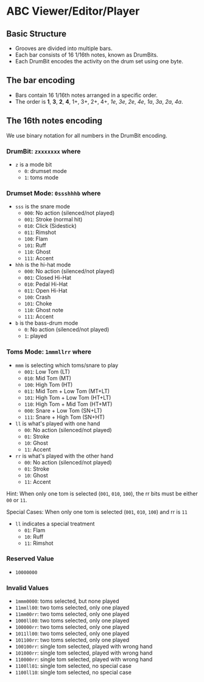 # ABC Viewer/Editor/Player

## Basic Structure

* Grooves are divided into multiple bars.
* Each bar consists of 16 1/16th notes, known as DrumBits.
* Each DrumBit encodes the activity on the drum set using one byte.

## The bar encoding

* Bars contain 16 1/16th notes arranged in a specific order.
* The order is **1**, **3**, **2**, **4**, 1+, 3+, 2+, 4+, *1e*, *3e*, *2e*, *4e*, *1a*, *3a*, *2a*, *4a*.

## The 16th notes encoding

We use binary notation for all numbers in the DrumBit encoding.

### DrumBit: `zxxxxxxx` where
- `z` is a mode bit
  - `0`: drumset mode
  - `1`: toms mode

### Drumset Mode: `0ssshhhb` where
- `sss` is the snare mode
  - `000`: No action (silenced/not played)
  - `001`: Stroke (normal hit)
  - `010`: Click (Sidestick)
  - `011`: Rimshot
  - `100`: Flam
  - `101`: Ruff
  - `110`: Ghost
  - `111`: Accent
- `hhh` is the hi-hat mode
  - `000`: No action (silenced/not played)
  - `001`: Closed Hi-Hat
  - `010`: Pedal Hi-Hat
  - `011`: Open Hi-Hat
  - `100`: Crash
  - `101`: Choke
  - `110`: Ghost note
  - `111`: Accent
- `b` is the bass-drum mode
  - `0`: No action (silenced/not played)
  - `1`: played

### Toms Mode: `1mmmllrr` where
- `mmm` is selecting which toms/snare to play
  - `001`: Low Tom (LT)
  - `010`: Mid Tom (MT)
  - `100`: High Tom (HT)
  - `011`: Mid Tom + Low Tom (MT+LT)
  - `101`: High Tom + Low Tom (HT+LT)
  - `110`: High Tom + Mid Tom (HT+MT)
  - `000`: Snare + Low Tom (SN+LT)
  - `111`: Snare + High Tom (SN+HT)
- `ll` is what's played with one hand
  - `00`: No action (silenced/not played)
  - `01`: Stroke
  - `10`: Ghost
  - `11`: Accent
- `rr` is what's played with the other hand
  - `00`: No action (silenced/not played)
  - `01`: Stroke
  - `10`: Ghost
  - `11`: Accent

Hint:
When only one tom is selected (`001`, `010`, `100`), the rr bits must be either `00` or `11`.

Special Cases:
When only one tom is selected (`001`, `010`, `100`) and rr is `11`
  - `ll` indicates a special treatment
    - `01`: Flam
    - `10`: Ruff
    - `11`: Rimshot

### Reserved Value
- `10000000`

### Invalid Values
- `1mmm0000`: toms selected, but none played
- `11mmll00`: two toms selected, only one played
- `11mm00rr`: two toms selected, only one played
- `1000ll00`: two toms selected, only one played
- `100000rr`: two toms selected, only one played
- `1011ll00`: two toms selected, only one played
- `101100rr`: two toms selected, only one played
- `100100rr`: single tom selected, played with wrong hand
- `101000rr`: single tom selected, played with wrong hand
- `110000rr`: single tom selected, played with wrong hand
- `1100ll01`: single tom selected, no special case
- `1100ll10`: single tom selected, no special case
